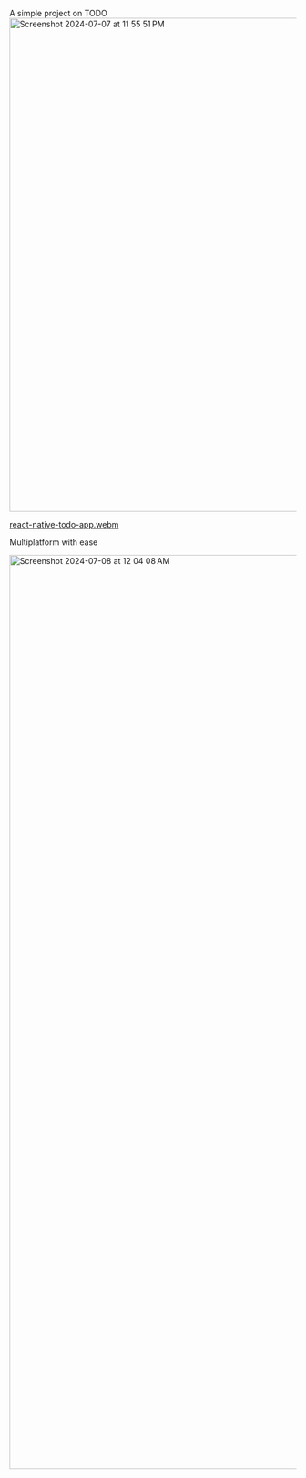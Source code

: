 A simple project on TODO  
<img width="867" alt="Screenshot 2024-07-07 at 11 55 51 PM" src="https://github.com/vivekgupta4Git/todo-app/assets/91813403/5a0e1387-2f8d-41bc-b1d2-903d8d73e5c2">

[react-native-todo-app.webm](https://github.com/vivekgupta4Git/todo-app/assets/91813403/bbee06a0-2531-4bdc-a018-5c1f09f58f0a)

<p> Multiplatform with ease</p>
<img width="1605" alt="Screenshot 2024-07-08 at 12 04 08 AM" src="https://github.com/vivekgupta4Git/todo-app/assets/91813403/91795a96-6f0e-475b-a756-cf687a580089">
